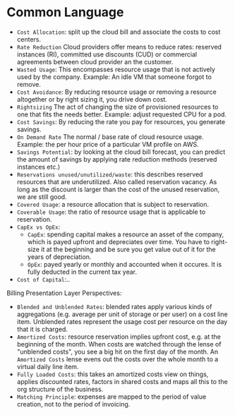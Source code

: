 # Common Language

* `Cost Allocation`: split up the cloud bill and associate the costs to cost centers.
* `Rate Reduction` Cloud providers offer means to reduce rates: reserved instances (RI), committed use discounts (CUD) or commercial agreements between cloud provider an the customer.
* `Wasted Usage`: This encompasses resource usage that is not actively used by the company. Example: An idle VM that someone forgot to remove.
* `Cost Avoidance`: By reducing resource usage or removing a resource altogether or by right sizing it, you drive down cost.
* `Rightsizing` The act of changing the size of provisioned resources to one that fits the needs better. Example: adjust requested CPU for a pod.
* `Cost Savings`: By reducing the rate you pay for resources, you generate savings.
* `On Demand Rate` The normal / base rate of cloud resource usage. Example: the per hour price of a particular VM profile on AWS.
* `Savings Potential`: by looking at the cloud bill forecast, you can predict the amount of savings by applying rate reduction methods (reserved instances etc.)
* `Reservations unused/unutilized/waste`: this describes reserved resources that are underutilized. Also called reservation vacancy. As long as the discount is larger than the cost of the unused reservation, we are still good.
* `Covered Usage`: a resource allocation that is subject to reservation.
* `Coverable Usage`: the ratio of resource usage that is applicable to reservation.
* `CapEx vs OpEx`: 
  * `CapEx`: spending capital makes a resource an asset of the company, which is payed upfront and depreciates over time. You have to right-size it at the beginning and be sure you get value out of it for the years of depreciation.
  * `OpEx`: payed yearly or monthly and accounted when it occures. It is fully deducted in the current tax year.
* `Cost of Capital`:..

Billing Presentation Layer Perspectives:

* `Blended and Unblended Rates`: blended rates apply various kinds of aggregations (e.g. average per unit of storage or per user) on a cost line item. Unblended rates represent the usage cost per resource on the day that it is charged.
* `Amortized Costs`: resource reservation implies upfront cost, e.g. at the beginning of the month. When costs are watched through the lense of "unblended costs", you see a big hit on the first day of the month. An `Amortized Costs` lense evens out the costs over the whole month to a virtual daily line item.
* `Fully Loaded Costs`: this takes an amortized costs view on things, applies discounted rates, factors in shared costs and maps all this to the org structure of the business.
* `Matching Principle`: expenses are mapped to the period of value creation, not to the period of invoicing.
